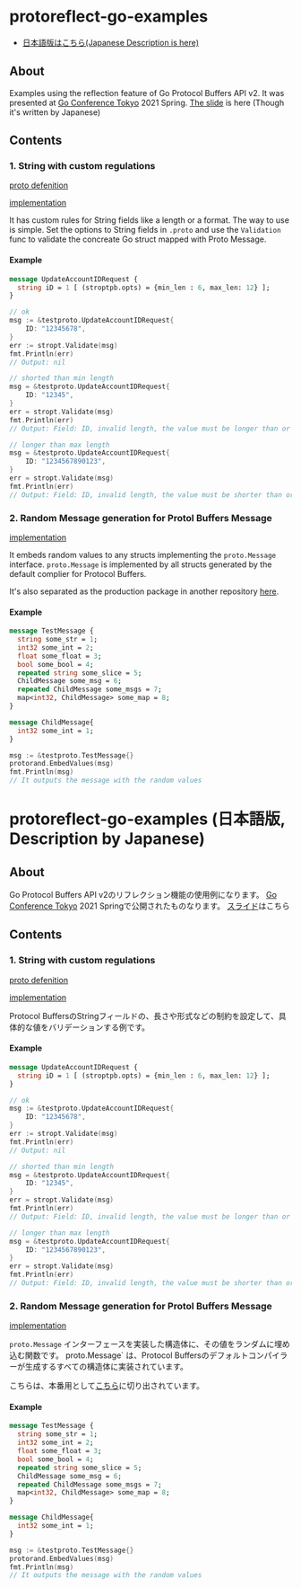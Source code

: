 # protoreflect-go-examples

- [日本語版はこちら(Japanese Description is here)](#protoreflect-go-examples (日本語版, Description by Japanese))

## About

Examples using the reflection feature of Go Protocol Buffers API v2.
It was presented at [Go Conference Tokyo](https://gocon.jp/) 2021 Spring.
[The slide](https://speakerdeck.com/sryoya/dive-into-go-protocol-buffers-api-v2-with-the-new-reflection-features) is here (Though it's written by Japanese)

## Contents

### 1. String with custom regulations

[proto defenition](./protoreflet-go-examples/protobuf/stroptpb)

[implementation](./stropt/validate.go)

It has custom rules for String fields like a length or a format.
The way to use is simple. Set the options to String fields in `.proto` and use the `Validation` func to validate the concreate Go struct mapped with Proto Message.

#### Example

```.proto
message UpdateAccountIDRequest {
  string iD = 1 [ (stroptpb.opts) = {min_len : 6, max_len: 12} ];
}
```

```.go
// ok
msg := &testproto.UpdateAccountIDRequest{
    ID: "12345678",
}
err := stropt.Validate(msg)
fmt.Println(err)
// Output: nil

// shorted than min length
msg = &testproto.UpdateAccountIDRequest{
    ID: "12345",
}
err = stropt.Validate(msg)
fmt.Println(err)
// Output: Field: ID, invalid length, the value must be longer than or equal to 6, but actual: 5

// longer than max length
msg = &testproto.UpdateAccountIDRequest{
    ID: "1234567890123",
}
err = stropt.Validate(msg)
fmt.Println(err)
// Output: Field: ID, invalid length, the value must be shorter than or equal to 12, but actual: 13
```

### 2. Random Message generation for Protol Buffers Message

[implementation](./protorand/rand.go)

It embeds random values to any structs implementing the `proto.Message` interface.
 `proto.Message` is implemented by all structs generated by the default complier for Protocol Buffers.

It's also separated as the production package in another repository [here](https://github.com/sryoya/protorand]).

#### Example

```.proto
message TestMessage {
  string some_str = 1;
  int32 some_int = 2;
  float some_float = 3;
  bool some_bool = 4;
  repeated string some_slice = 5;
  ChildMessage some_msg = 6;
  repeated ChildMessage some_msgs = 7;
  map<int32, ChildMessage> some_map = 8;
}

message ChildMessage{
  int32 some_int = 1;
}
```

```.go
msg := &testproto.TestMessage{}
protorand.EmbedValues(msg)
fmt.Println(msg)
// It outputs the message with the random values
```


# protoreflect-go-examples (日本語版, Description by Japanese)

## About

Go Protocol Buffers API v2のリフレクション機能の使用例になります。
[Go Conference Tokyo](https://gocon.jp/) 2021 Springで公開されたものなります。
[スライド](https://speakerdeck.com/sryoya/dive-into-go-protocol-buffers-api-v2-with-the-new-reflection-features)はこちら

## Contents

### 1. String with custom regulations

[proto defenition](./protoreflet-go-examples/protobuf/stroptpb)

[implementation](./stropt/validate.go)

Protocol BuffersのStringフィールドの、長さや形式などの制約を設定して、具体的な値をバリデーションする例です。

#### Example

```.proto
message UpdateAccountIDRequest {
  string iD = 1 [ (stroptpb.opts) = {min_len : 6, max_len: 12} ];
}
```

```.go
// ok
msg := &testproto.UpdateAccountIDRequest{
    ID: "12345678",
}
err := stropt.Validate(msg)
fmt.Println(err)
// Output: nil

// shorted than min length
msg = &testproto.UpdateAccountIDRequest{
    ID: "12345",
}
err = stropt.Validate(msg)
fmt.Println(err)
// Output: Field: ID, invalid length, the value must be longer than or equal to 6, but actual: 5

// longer than max length
msg = &testproto.UpdateAccountIDRequest{
    ID: "1234567890123",
}
err = stropt.Validate(msg)
fmt.Println(err)
// Output: Field: ID, invalid length, the value must be shorter than or equal to 12, but actual: 13
```


### 2. Random Message generation for Protol Buffers Message

[implementation](./protorand/rand.go)

`proto.Message` インターフェースを実装した構造体に、その値をランダムに埋め込む関数です。
 proto.Message` は、Protocol Buffersのデフォルトコンパイラーが生成するすべての構造体に実装されています。

 こちらは、本番用として[こちら](https://github.com/sryoya/protorand])に切り出されています。

#### Example

```.proto
message TestMessage {
  string some_str = 1;
  int32 some_int = 2;
  float some_float = 3;
  bool some_bool = 4;
  repeated string some_slice = 5;
  ChildMessage some_msg = 6;
  repeated ChildMessage some_msgs = 7;
  map<int32, ChildMessage> some_map = 8;
}

message ChildMessage{
  int32 some_int = 1;
}
```

```.go
msg := &testproto.TestMessage{}
protorand.EmbedValues(msg)
fmt.Println(msg)
// It outputs the message with the random values
```
